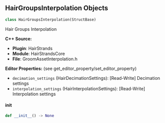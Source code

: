 ## HairGroupsInterpolation Objects

```python
class HairGroupsInterpolation(StructBase)
```

Hair Groups Interpolation

**C++ Source:**

- **Plugin**: HairStrands
- **Module**: HairStrandsCore
- **File**: GroomAssetInterpolation.h

**Editor Properties:** (see get_editor_property/set_editor_property)

- ``decimation_settings`` (HairDecimationSettings):  [Read-Write] Decimation settings
- ``interpolation_settings`` (HairInterpolationSettings):  [Read-Write] Interpolation settings

<a id="unreal.HairGroupsInterpolation.__init__"></a>

#### __init__

```python
def __init__() -> None
```

<a id="unreal.HairGroupsLOD"></a>